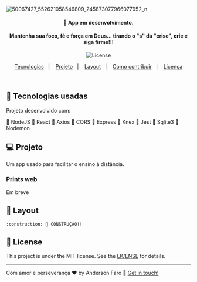 

![50067427_552621058546809_245873077966077952_n](https://user-images.githubusercontent.com/3237047/78289837-27b3e080-74f9-11ea-8c45-24361ce78cda.png)

<h4 align="center"> 
   🚀 App em desenvolvimento.
</h4>

<h4 align="center"> 
	Mantenha sua foco, fé e força em Deus... tirando o "s" da "crise", crie e siga firme!!!
</h4>

<p align="center">
    
  <img alt="License" src="https://img.shields.io/badge/license-MIT-brightgreen">
</p>

<p align="center">
  <a href="#rocket-Technologies">Tecnologias</a>&nbsp;&nbsp;&nbsp;|&nbsp;&nbsp;&nbsp;
  <a href="#-project">Projeto</a>&nbsp;&nbsp;&nbsp;|&nbsp;&nbsp;&nbsp;
  <a href="#-layout">Layout</a>&nbsp;&nbsp;&nbsp;|&nbsp;&nbsp;&nbsp;
  <a href="#-how-to-contribute">Como contribuir</a>&nbsp;&nbsp;&nbsp;|&nbsp;&nbsp;&nbsp;
  <a href="#memo-license">Licença</a>
</p>

<br>

## :rocket: Tecnologias usadas

Projeto desenvolvido com:

📌 NodeJS
📌 React
📌 Axios
📌 CORS
📌 Express
📌 Knex
📌 Jest
📌 Sqlite3
📌 Nodemon

## 💻 Projeto

Um app usado para facilitar o ensino à distância.

### Prints web

Em breve


## 🔖 Layout

	:construction: 🚀 CONSTRUÇÃO!!

## :memo: License

This project is under the MIT license. See the [LICENSE](LICENSE.md) for details.

---

Com amor e perseverança ♥ by Anderson Faro :wave: [Get in touch!](https://www.linkedin.com/in/faroanderson/)

